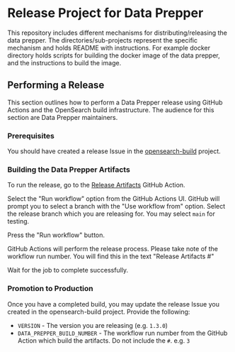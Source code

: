 # Release Project for Data Prepper

This repository includes different mechanisms for distributing/releasing the data prepper. The directories/sub-projects represent 
the specific mechanism and holds README with instructions. For example docker directory holds scripts for building the docker 
image of the data prepper, and the instructions to build the image.

## Performing a Release

This section outlines how to perform a Data Prepper release using GitHub Actions and the OpenSearch build infrastructure.
The audience for this section are Data Prepper maintainers.

### Prerequisites

You should have created a release Issue in the [opensearch-build](https://github.com/opensearch-project/opensearch-build) project.

### Building the Data Prepper Artifacts

To run the release, go to the [Release Artifacts](https://github.com/opensearch-project/data-prepper/actions/workflows/release.yml)
GitHub Action.

Select the "Run workflow" option from the GitHub Actions UI. GitHub will prompt you to select a branch with the "Use workflow from" option. Select
the release branch which you are releasing for. You may select `main` for testing.

Press the "Run workflow" button.

GitHub Actions will perform the release process. Please take note of the workflow run number. You will find this in the text "Release Artifacts #<worflow run number>"

Wait for the job to complete successfully.

### Promotion to Production

Once you have a completed build, you may update the release Issue you created in the opensearch-build project. Provide the following:

* `VERSION` - The version you are releasing (e.g. `1.3.0`)
* `DATA_PREPPER_BUILD_NUMBER` - The workflow run number from the GitHub Action which build the artifacts. Do not include the `#`. e.g. `3`
